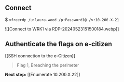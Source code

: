 ## Connect
$ `xfreerdp /u:laura.wood /p:Password1@ /v:10.200.X.21`

![[Connect to WRK1 via RDP-20240523151500184.webp]]


## Authenticate the flags on e-citizen

[[SSH connection to the e-Citizen]]

> Flag 1, Breaching the perimeter

**Next step:** [[Enumerate 10.200.X.22]]
